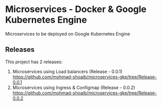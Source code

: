 # Microservices - Docker & Google Kubernetes Engine

Microservices to be deployed on Google Kubernetes Engine


## Releases

This project has 2 releases:
1. Microservices using Load balancers (Release - 0.0.1) \
    https://github.com/mohmad-shoaib/microservices-gke/tree/Release-0.0.1
2. Microservices using Ingress & Configmap (Release - 0.0.2) \
    https://github.com/mohmad-shoaib/microservices-gke/tree/Release-0.0.2